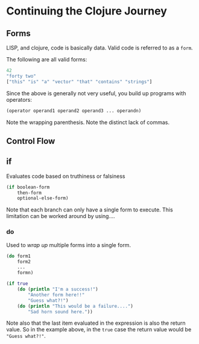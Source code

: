 # Continuing the Clojure Journey

## Forms

LISP, and clojure, code is basically data. Valid code is referred to as a `form`.

The following are all valid forms:

```clojure
42
"forty two"
["this" "is" "a" "vector" "that" "contains" "strings"]
```

Since the above is generally not very useful, you build up programs with operators:

```clojure
(operator operand1 operand2 operand3 ... operandn)
```

Note the wrapping parenthesis. Note the distinct lack of commas.

## Control Flow

## if

Evaluates code based on truthiness or falsiness

```clojure
(if boolean-form
    then-form
    optional-else-form)
```

Note that each branch can only have a single form to execute. This limitation can be worked around by using....

### do

Used to _wrap up_ multiple forms into a single form.

```clojure
(do form1
    form2
    ...
    formn)
```

```clojure
(if true
    (do (println "I'm a success!")
        "Another form here!!"
        "Guess what?!")
    (do (println "This would be a failure....")
        "Sad horn sound here."))
```

Note also that the last item evaluated in the expression is also the return value. So in the example above, in the `true` case the return value would be `"Guess what?!"`. 


